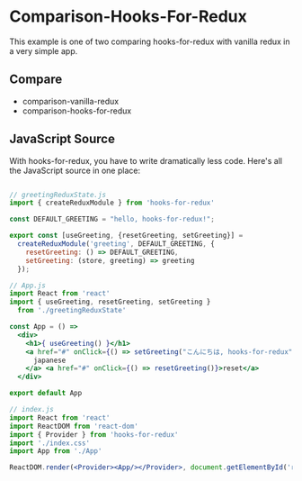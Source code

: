 # Comparison-Hooks-For-Redux

This example is one of two comparing hooks-for-redux with vanilla redux in a very simple app.

## Compare

* comparison-vanilla-redux
* comparison-hooks-for-redux

## JavaScript Source

With hooks-for-redux, you have to write dramatically less code. Here's all the JavaScript source in one place:

```jsx

// greetingReduxState.js
import { createReduxModule } from 'hooks-for-redux'

const DEFAULT_GREETING = "hello, hooks-for-redux!";

export const [useGreeting, {resetGreeting, setGreeting}] =
  createReduxModule('greeting', DEFAULT_GREETING, {
    resetGreeting: () => DEFAULT_GREETING,
    setGreeting: (store, greeting) => greeting
  });

// App.js
import React from 'react'
import { useGreeting, resetGreeting, setGreeting }
  from './greetingReduxState'

const App = () =>
  <div>
    <h1>{ useGreeting() }</h1>
    <a href="#" onClick={() => setGreeting("こんにちは, hooks-for-redux")}>
      japanese
    </a> <a href="#" onClick={() => resetGreeting()}>reset</a>
  </div>

export default App

// index.js
import React from 'react'
import ReactDOM from 'react-dom'
import { Provider } from 'hooks-for-redux'
import './index.css'
import App from './App'

ReactDOM.render(<Provider><App/></Provider>, document.getElementById('root'));

```